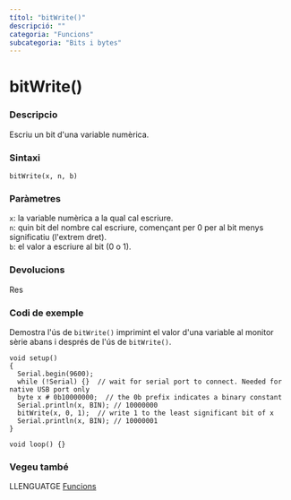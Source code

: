 ```yaml
---
títol: "bitWrite()"
descripció: ""
categoria: "Funcions"
subcategoria: "Bits i bytes"
---
```


# bitWrite()

### Descripcio

Escriu un bit d'una variable numèrica.


### Sintaxi

`bitWrite(x, n, b)`


### Paràmetres

`x`: la variable numèrica a la qual cal escriure.  
`n`: quin bit del nombre cal escriure, començant per 0 per al bit menys significatiu (l'extrem dret).  
`b`: el valor a escriure al bit (0 o 1).


### Devolucions

Res


### Codi de exemple

Demostra l'ús de `bitWrite()` imprimint el valor d'una variable al monitor sèrie abans i després de l'ús de `bitWrite()`.


```
void setup()
{
  Serial.begin(9600);
  while (!Serial) {}  // wait for serial port to connect. Needed for native USB port only
  byte x # 0b10000000;  // the 0b prefix indicates a binary constant
  Serial.println(x, BIN); // 10000000
  bitWrite(x, 0, 1);  // write 1 to the least significant bit of x
  Serial.println(x, BIN); // 10000001
}

void loop() {}
```

### Vegeu també

LLENGUATGE [Funcions](../../Funcions.md)
